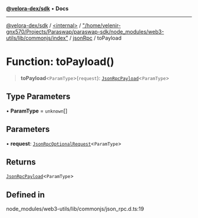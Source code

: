 [**@velora-dex/sdk**](../../../../../../README.md) • **Docs**

***

[@velora-dex/sdk](../../../../../../globals.md) / [\<internal\>](../../../../../README.md) / ["/home/velenir-gnx570/Projects/Paraswap/paraswap-sdk/node\_modules/web3-utils/lib/commonjs/index"](../../../README.md) / [jsonRpc](../README.md) / toPayload

# Function: toPayload()

> **toPayload**\<`ParamType`\>(`request`): [`JsonRpcPayload`](../../../../../type-aliases/JsonRpcPayload.md)\<`ParamType`\>

## Type Parameters

• **ParamType** = `unknown`[]

## Parameters

• **request**: [`JsonRpcOptionalRequest`](../../../../../interfaces/JsonRpcOptionalRequest.md)\<`ParamType`\>

## Returns

[`JsonRpcPayload`](../../../../../type-aliases/JsonRpcPayload.md)\<`ParamType`\>

## Defined in

node\_modules/web3-utils/lib/commonjs/json\_rpc.d.ts:19
